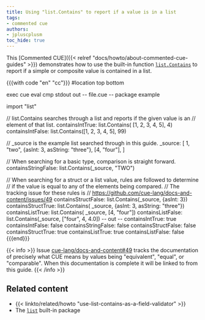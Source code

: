 ```yaml
---
title: Using "list.Contains" to report if a value is in a list
tags:
- commented cue
authors:
- jpluscplusm
toc_hide: true
---
```


This [Commented CUE]({{< relref "docs/howto/about-commented-cue-guides" >}})
demonstrates how to use the built-in function
[`list.Contains`](https://pkg.go.dev/cuelang.org/go/pkg/list#Contains)
to report if a simple or composite value is contained in a list.

{{{with code "en" "cc"}}}
#location top bottom

exec cue eval
cmp stdout out
-- file.cue --
package example

import "list"

// list.Contains searches through a list and reports if the given value is an
// element of that list.
containsIntTrue: list.Contains( [1, 2, 3, 4, 5], 4)
containsIntFalse: list.Contains([1, 2, 3, 4, 5], 99)

// _source is the example list searched through in this guide.
_source: [
	1, "two",
	{asInt: 3, asString: "three"},
	[4, "four"],
]

// When searching for a basic type, comparison is straight forward.
containsStringFalse: list.Contains(_source, "TWO")

// When searching for a struct or a list value, rules are followed to determine
// if the value is equal to any of the elements being compared.
// The tracking issue for these rules is
// https://github.com/cue-lang/docs-and-content/issues/49
containsStructFalse: list.Contains(_source, {asInt: 3})
containsStructTrue: list.Contains( _source, {asInt: 3, asString: "three"})
containsListTrue: list.Contains( _source, [4, "four"])
containsListFalse: list.Contains(_source, ["four", 4, 4.0])
-- out --
containsIntTrue:     true
containsIntFalse:    false
containsStringFalse: false
containsStructFalse: false
containsStructTrue:  true
containsListTrue:    true
containsListFalse:   false
{{{end}}}

{{< info >}}
Issue [cue-lang/docs-and-content#49](https://github.com/cue-lang/docs-and-content/issues/49)
tracks the documentation of precisely what CUE means by values being
"equivalent", "equal", or "comparable". When this documentation is complete it
will be linked to from this guide.
{{< /info >}}

## Related content

- {{< linkto/related/howto "use-list-contains-as-a-field-validator" >}}
- The [`list`](https://pkg.go.dev/cuelang.org/go/pkg/list) built-in package
